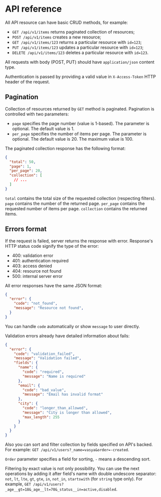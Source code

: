 # API reference

All API resource can have basic CRUD methods, for example:
  - `GET /api/v1/items` returns paginated collection of resources;
  - `POST /api/v1/items` creates a new resource;
  - `GET /api/v1/items/123` returns a particular resource with `id=123`;
  - `PUT /api/v1/items/123` updates a particular resource with `id=123`;
  - `DELETE /api/v1/items/123` deletes a particular resource with `id=123`.

All requests with body (POST, PUT) should have `application/json` content type.

Authentication is passed by providing a valid value in `X-Access-Token` HTTP header of the request.

## Pagination

Collection of resources returned by `GET` method is paginated. Pagination is controlled with two parameters:
  - `page` specifies the page number (value is 1-based). The parameter is optional. The default value is 1.
  - `per_page` specifies the number of items per page. The parameter is optional. The default value is 20. The maximum value is 100.
   
The paginated collection response has the following format:
```json
{
  "total": 50,
  "page": 1,
  "per_page": 20,
  "collection": [
    // ...
  ]
}
```

`total` contains the total size of the requested collection (respecting filters).
`page` contains the number of the returned page. `per_page` contains the requested number of items per page.
`collection` contains the returned items.

## Errors format

If the request is failed, server returns the response with error.
Response's HTTP status code signify the type of the error:
  - 400: validation error
  - 401: authentication required
  - 403: access denied
  - 404: resource not found
  - 500: internal server error

All error responses have the same JSON format:
```json
{
  "error": {
    "code": "not_found",
    "message": "Resource not found",
  }
}
```

You can handle `code` automatically or show `message` to user directly.

Validation errors already have detailed information about fails:
```json
{
  "error": {
    "code": "validation_failed",
    "message": "Validation failed",
    "fields": {
      "name": {
        "code": "required",
        "message": "Name is required"
      },
      "email": {
        "code": "bad_value",
        "message": "Email has invalid format"
      },
      "city": {
        "code": "longer_than_allowed",
        "message": "City is longer than allowed",
        "max_length": 255
      }
    }
  }
}
```

Also you can sort and filter collection by fields specified on API's backed.
For example: `GET /api/v1/users?_name=vasya&order=-created`.

`Order` parameter specifies a field for sorting, `-` means a descending sort.

Filtering by exact value is not
only possibility. You can use the next operations by adding it after field's
name with double undescore separator: `not`, `lt`, `lte`, `gt`, `gte`, `in`,
`not_in`, `startswith` (for `string` type only). For example,
`GET /api/v1/users?_age__gt=18&_age__lt=70&_status__in=active,disabled`.
